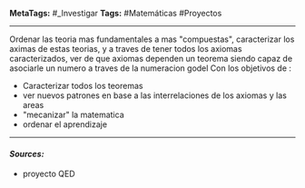 **MetaTags:** #_Investigar 
**Tags:** #Matemáticas #Proyectos
- - -
Ordenar las teoria mas fundamentales a mas "compuestas", caracterizar los aximas de estas teorias, y a traves de tener todos los axiomas caracterizados, ver  de que axiomas dependen un teorema siendo capaz de asociarle un numero a traves de la numeracion godel
 Con los objetivos de :
 - Caracterizar todos los teoremas
 - ver nuevos patrones en base a las interrelaciones de los axiomas y las areas
 - "mecanizar" la matematica
 - ordenar el aprendizaje
- - - 
#### ***Sources:***
- proyecto QED